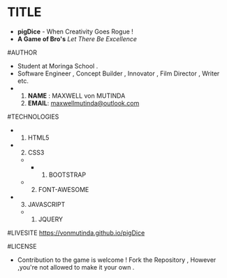 # TITLE
    
+ **pigDice** - When Creativity Goes Rogue ! 
+ **A Game of Bro's**  *Let There Be Excellence*

#AUTHOR

+ Student at Moringa School .
+ Software Engineer , Concept Builder , Innovator , Film Director , Writer etc.
+ 
    1. **NAME** : MAXWELL von MUTINDA
    2. **EMAIL**: maxwellmutinda@outlook.com

#TECHNOLOGIES

+ 1. HTML5
+ 2. CSS3
    + + 1. BOOTSTRAP
    + 2. FONT-AWESOME
+ 3. JAVASCRIPT
    + 1. JQUERY
    
#LIVESITE
 https://vonmutinda.github.io/pigDice

#LICENSE

 + Contribution to the game is welcome ! Fork the Repository , However ,you're not allowed to make it your own .
